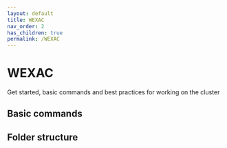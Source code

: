 ```yaml
---
layout: default
title: WEXAC
nav_order: 2
has_children: true
permalink: /WEXAC
---
```

# WEXAC
Get started, basic commands and best practices for working on the cluster
## Basic commands
## Folder structure
